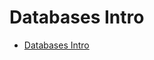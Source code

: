 # Databases Intro

- [Databases Intro](https://github.com/ga-adi-nyc/Course-Materials/tree/master/lessons/databases/databases-intro)